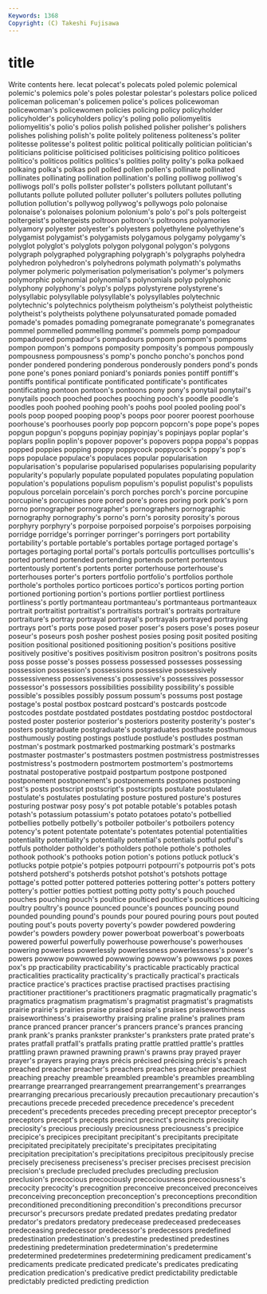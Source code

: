 ```yaml
---
Keywords: 1368 
Copyright: (C) Takeshi Fujisawa
---
```


# title

Write contents here.
lecat
polecat's polecats poled polemic polemical polemic's polemics pole's poles polestar
polestar's polestars police policed policeman policeman's policemen police's polices policewoman
policewoman's policewomen policies policing policy policyholder policyholder's policyholders policy's poling
polio poliomyelitis poliomyelitis's polio's polios polish polished polisher polisher's polishers
polishes polishing polish's polite politely politeness politeness's politer politesse politesse's
politest politic political politically politician politician's politicians politicise politicised politicises
politicising politico politicoes politico's politicos politics politics's polities polity polity's
polka polkaed polkaing polka's polkas poll polled pollen pollen's pollinate
pollinated pollinates pollinating pollination pollination's polling polliwog polliwog's polliwogs poll's
polls pollster pollster's pollsters pollutant pollutant's pollutants pollute polluted polluter
polluter's polluters pollutes polluting pollution pollution's pollywog pollywog's pollywogs polo
polonaise polonaise's polonaises polonium polonium's polo's pol's pols poltergeist poltergeist's
poltergeists poltroon poltroon's poltroons polyamories polyamory polyester polyester's polyesters polyethylene
polyethylene's polygamist polygamist's polygamists polygamous polygamy polygamy's polyglot polyglot's polyglots
polygon polygonal polygon's polygons polygraph polygraphed polygraphing polygraph's polygraphs polyhedra
polyhedron polyhedron's polyhedrons polymath polymath's polymaths polymer polymeric polymerisation polymerisation's
polymer's polymers polymorphic polynomial polynomial's polynomials polyp polyphonic polyphony polyphony's
polyp's polyps polystyrene polystyrene's polysyllabic polysyllable polysyllable's polysyllables polytechnic polytechnic's
polytechnics polytheism polytheism's polytheist polytheistic polytheist's polytheists polythene polyunsaturated pomade
pomaded pomade's pomades pomading pomegranate pomegranate's pomegranates pommel pommelled pommelling
pommel's pommels pomp pompadour pompadoured pompadour's pompadours pompom pompom's pompoms
pompon pompon's pompons pomposity pomposity's pompous pompously pompousness pompousness's pomp's
poncho poncho's ponchos pond ponder pondered pondering ponderous ponderously ponders
pond's ponds pone pone's pones poniard poniard's poniards ponies pontiff
pontiff's pontiffs pontifical pontificate pontificated pontificate's pontificates pontificating pontoon pontoon's
pontoons pony pony's ponytail ponytail's ponytails pooch pooched pooches pooching
pooch's poodle poodle's poodles pooh poohed poohing pooh's poohs pool
pooled pooling pool's pools poop pooped pooping poop's poops poor
poorer poorest poorhouse poorhouse's poorhouses poorly pop popcorn popcorn's pope
pope's popes popgun popgun's popguns popinjay popinjay's popinjays poplar poplar's
poplars poplin poplin's popover popover's popovers poppa poppa's poppas popped
poppies popping poppy poppycock poppycock's poppy's pop's pops populace populace's
populaces popular popularisation popularisation's popularise popularised popularises popularising popularity popularity's
popularly populate populated populates populating population population's populations populism populism's
populist populist's populists populous porcelain porcelain's porch porches porch's porcine
porcupine porcupine's porcupines pore pored pore's pores poring pork pork's
porn porno pornographer pornographer's pornographers pornographic pornography pornography's porno's porn's
porosity porosity's porous porphyry porphyry's porpoise porpoised porpoise's porpoises porpoising
porridge porridge's porringer porringer's porringers port portability portability's portable portable's
portables portage portaged portage's portages portaging portal portal's portals portcullis
portcullises portcullis's ported portend portended portending portends portent portentous portentously
portent's portents porter porterhouse porterhouse's porterhouses porter's porters portfolio portfolio's
portfolios porthole porthole's portholes portico porticoes portico's porticos porting portion
portioned portioning portion's portions portlier portliest portliness portliness's portly portmanteau
portmanteau's portmanteaus portmanteaux portrait portraitist portraitist's portraitists portrait's portraits portraiture
portraiture's portray portrayal portrayal's portrayals portrayed portraying portrays port's ports
pose posed poser poser's posers pose's poses poseur poseur's poseurs
posh posher poshest posies posing posit posited positing position positional
positioned positioning position's positions positive positively positive's positives positivism positron
positron's positrons posits poss posse posse's posses possess possessed possesses
possessing possession possession's possessions possessive possessively possessiveness possessiveness's possessive's possessives
possessor possessor's possessors possibilities possibility possibility's possible possible's possibles possibly
possum possum's possums post postage postage's postal postbox postcard postcard's
postcards postcode postcodes postdate postdated postdates postdating postdoc postdoctoral posted
poster posterior posterior's posteriors posterity posterity's poster's posters postgraduate postgraduate's
postgraduates posthaste posthumous posthumously posting postings postlude postlude's postludes postman
postman's postmark postmarked postmarking postmark's postmarks postmaster postmaster's postmasters postmen
postmistress postmistresses postmistress's postmodern postmortem postmortem's postmortems postnatal postoperative postpaid
postpartum postpone postponed postponement postponement's postponements postpones postponing post's posts
postscript postscript's postscripts postulate postulated postulate's postulates postulating posture postured
posture's postures posturing postwar posy posy's pot potable potable's potables
potash potash's potassium potassium's potato potatoes potato's potbellied potbellies potbelly
potbelly's potboiler potboiler's potboilers potency potency's potent potentate potentate's potentates
potential potentialities potentiality potentiality's potentially potential's potentials potful potful's potfuls
potholder potholder's potholders pothole pothole's potholes pothook pothook's pothooks potion
potion's potions potluck potluck's potlucks potpie potpie's potpies potpourri potpourri's
potpourris pot's pots potsherd potsherd's potsherds potshot potshot's potshots pottage
pottage's potted potter pottered potteries pottering potter's potters pottery pottery's
pottier potties pottiest potting potty potty's pouch pouched pouches pouching
pouch's poultice poulticed poultice's poultices poulticing poultry poultry's pounce pounced
pounce's pounces pouncing pound pounded pounding pound's pounds pour poured
pouring pours pout pouted pouting pout's pouts poverty poverty's powder
powdered powdering powder's powders powdery power powerboat powerboat's powerboats powered
powerful powerfully powerhouse powerhouse's powerhouses powering powerless powerlessly powerlessness powerlessness's
power's powers powwow powwowed powwowing powwow's powwows pox poxes pox's
pp practicability practicability's practicable practicably practical practicalities practicality practicality's practically
practical's practicals practice practice's practices practise practised practises practising practitioner
practitioner's practitioners pragmatic pragmatically pragmatic's pragmatics pragmatism pragmatism's pragmatist pragmatist's
pragmatists prairie prairie's prairies praise praised praise's praises praiseworthiness praiseworthiness's
praiseworthy praising praline praline's pralines pram prance pranced prancer prancer's
prancers prance's prances prancing prank prank's pranks prankster prankster's pranksters
prate prated prate's prates pratfall pratfall's pratfalls prating prattle prattled
prattle's prattles prattling prawn prawned prawning prawn's prawns pray prayed
prayer prayer's prayers praying prays précis précised précising précis's preach
preached preacher preacher's preachers preaches preachier preachiest preaching preachy preamble
preambled preamble's preambles preambling prearrange prearranged prearrangement prearrangement's prearranges prearranging
precarious precariously precaution precautionary precaution's precautions precede preceded precedence precedence's
precedent precedent's precedents precedes preceding precept preceptor preceptor's preceptors precept's
precepts precinct precinct's precincts preciosity preciosity's precious preciously preciousness preciousness's
precipice precipice's precipices precipitant precipitant's precipitants precipitate precipitated precipitately precipitate's
precipitates precipitating precipitation precipitation's precipitations precipitous precipitously precise precisely preciseness
preciseness's preciser precises precisest precision precision's preclude precluded precludes precluding
preclusion preclusion's precocious precociously precociousness precociousness's precocity precocity's precognition preconceive
preconceived preconceives preconceiving preconception preconception's preconceptions precondition preconditioned preconditioning precondition's
preconditions precursor precursor's precursors predate predated predates predating predator predator's
predators predatory predecease predeceased predeceases predeceasing predecessor predecessor's predecessors predefined
predestination predestination's predestine predestined predestines predestining predetermination predetermination's predetermine predetermined
predetermines predetermining predicament predicament's predicaments predicate predicated predicate's predicates predicating
predication predication's predicative predict predictability predictable predictably predicted predicting prediction
